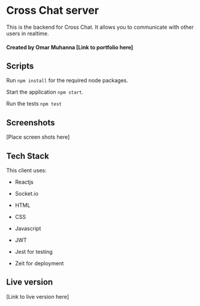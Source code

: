 # Cross Chat server

This is the backend for Cross Chat. It allows you to communicate with other users in realtime.

#### Created by Omar Muhanna [Link to portfolio here]

## Scripts

Run `npm install` for the required node packages. 

Start the application `npm start`.

Run the tests `npm test`

## Screenshots
[Place screen shots here]

## Tech Stack

This client uses:

* Reactjs

* Socket.io

* HTML

* CSS

* Javascript 

* JWT

* Jest for testing 

* Zeit for deployment

## Live version

[Link to live version here]